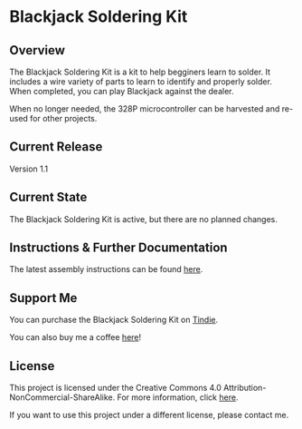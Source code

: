 # Blackjack Soldering Kit

## Overview
The Blackjack Soldering Kit is a kit to help begginers learn to solder. It includes a wire variety of parts to learn to identify and properly solder. When completed, you can play Blackjack against the dealer. 

When no longer needed, the 328P microcontroller can be harvested and re-used for other projects.

## Current Release
Version 1.1

## Current State
The Blackjack Soldering Kit is active, but there are no planned changes. 

## Instructions & Further Documentation
The latest assembly instructions can be found [here](http://www.venatormfg.com/blackjack-assembly-guide.html).

## Support Me
You can purchase the Blackjack Soldering Kit on [Tindie](https://www.tindie.com/products/jimheaney/blackjack-soldering-kit/).

You can also buy me a coffee [here](https://www.buymeacoffee.com/jimheaney)!

## License
This project is licensed under the Creative Commons 4.0 Attribution-NonCommercial-ShareAlike. For more information, click [here](https://creativecommons.org/licenses/by-nc-sa/4.0/).

If you want to use this project under a different license, please contact me. 
